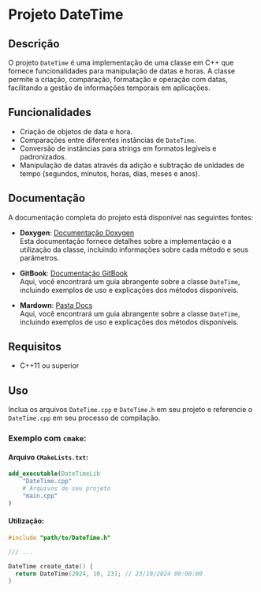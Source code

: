 # Projeto DateTime

## Descrição
O projeto `DateTime` é uma implementação de uma classe em C++ que fornece funcionalidades para manipulação de datas e horas. A classe permite a criação, comparação, formatação e operação com datas, facilitando a gestão de informações temporais em aplicações.

## Funcionalidades
- Criação de objetos de data e hora.
- Comparações entre diferentes instâncias de `DateTime`.
- Conversão de instâncias para strings em formatos legíveis e padronizados.
- Manipulação de datas através da adição e subtração de unidades de tempo (segundos, minutos, horas, dias, meses e anos).

## Documentação
A documentação completa do projeto está disponível nas seguintes fontes:

- **Doxygen**: [Documentação Doxygen](https://andraderafa72.github.io/DateTimeLib/html/)  
  Esta documentação fornece detalhes sobre a implementação e a utilização da classe, incluindo informações sobre cada método e seus parâmetros.

- **GitBook**: [Documentação GitBook](https://rafaels-organization-19.gitbook.io/datetime-lib)  
  Aqui, você encontrará um guia abrangente sobre a classe `DateTime`, incluindo exemplos de uso e explicações dos métodos disponíveis.

- **Mardown**: [Pasta Docs](https://github.com/andraderafa72/DateTimeLib/tree/main/docs/md/index.md)  
  Aqui, você encontrará um guia abrangente sobre a classe `DateTime`, incluindo exemplos de uso e explicações dos métodos disponíveis.

## Requisitos
- C++11 ou superior

## Uso
Inclua os arquivos `DateTime.cpp` e `DateTime.h` em seu projeto e referencie o `DateTime.cpp` em seu processo de compilação.

### Exemplo com `cmake`:

#### Arquivo `CMakeLists.txt`:

```cmake
add_executable(DateTimeLib
    "DateTime.cpp"
    # Arquivos do seu projeto
    "main.cpp"
)
``` 

#### Utilização:

```c++
#include "path/to/DateTime.h"

/// ...

DateTime create_date() {
  return DateTime(2024, 10, 23); // 23/10/2024 00:00:00
}
```

